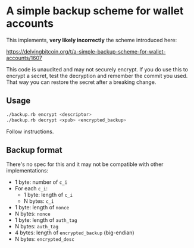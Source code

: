 # A simple backup scheme for wallet accounts

This implements, **very likely incorrectly** the scheme introduced here:

https://delvingbitcoin.org/t/a-simple-backup-scheme-for-wallet-accounts/1607

This code is unaudited and may not securely encrypt. If you do use this to encrypt
a secret, test the decryption and remember the commit you used. That way you can
restore the secret after a breaking change.

## Usage

```sh
./backup.rb encrypt <descriptor>
./backup.rb decrypt <xpub> <encrypted_backup>
```

Follow instructions.

## Backup format

There's no spec for this and it may not be compatible with other implementations:

* 1 byte: number of `c_i`
* For each `c_i`:
  * 1 byte: length of `c_i`
  * N bytes: `c_i`
* 1 byte: length of `nonce`
* N bytes: `nonce`
* 1 byte: length of `auth_tag`
* N bytes: `auth_tag`
* 4 bytes: length of `encrypted_backup` (big-endian)
* N bytes: `encrypted_desc`
